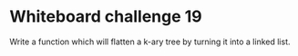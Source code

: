 # Whiteboard challenge 19

Write a function which will flatten a k-ary tree by turning it into a linked list.
